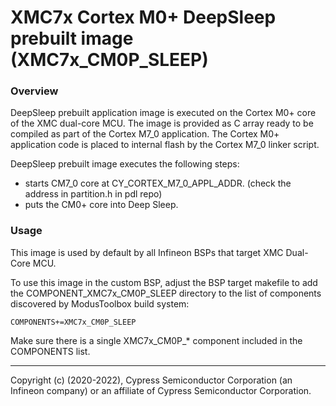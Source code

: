 # XMC7x Cortex M0+ DeepSleep prebuilt image (XMC7x_CM0P_SLEEP)

### Overview
DeepSleep prebuilt application image is executed on the Cortex M0+ core of the XMC dual-core MCU.
The image is provided as C array ready to be compiled as part of the Cortex M7_0 application.
The Cortex M0+ application code is placed to internal flash by the Cortex M7_0 linker script.

DeepSleep prebuilt image executes the following steps:
- starts CM7_0 core at CY_CORTEX_M7_0_APPL_ADDR. (check the address in partition.h in pdl repo)
- puts the CM0+ core into Deep Sleep.

### Usage

This image is used by default by all Infineon BSPs that target XMC Dual-Core MCU.

To use this image in the custom BSP, adjust the BSP target makefile to
add the COMPONENT_XMC7x_CM0P_SLEEP directory to the list of components
discovered by ModusToolbox build system:

```
COMPONENTS+=XMC7x_CM0P_SLEEP
```

Make sure there is a single XMC7x_CM0P_* component included in the COMPONENTS list.

---
Copyright (c) (2020-2022), Cypress Semiconductor Corporation (an Infineon company) or an affiliate of Cypress Semiconductor Corporation.
